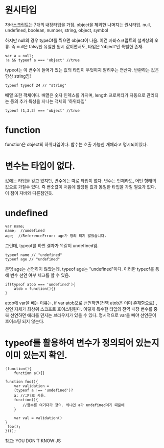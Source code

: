 # 원시타입 
자바스크립트는 7개의 내장타입을 가짐. object을 제외한 나머지는 원시타입.
null, undefined, boolean, number, string, object, symbol 

하지만 null의 경우 typeOf를 찍으면 object이 나옴. 이건 자바스크립트의 설계상의 오류. 
즉 null은 falsy한 유일한 원시 값이면서도, 타입은 'object'인 특별한 존재. 
```
var a = null;
!a && typeof a === 'object' //true
```
typeof는 이 변수에 들어가 있는 값의 타입이 무엇이지 알려주는 연산자. 반환하는 값은 항상 string임! 
```
typeof typeof 24 // "string"
```

배열 또한 객체이다. 배열은 숫자 인덱스를 가지며, length 프로퍼티가 자동으로 관리되는 등의 추가 특성을 지니는 객체의 '하위타입' 
```
typeof [1,3,2] === 'object' //true
```

# function 
function은 object의 하위타입이다. 함수는 호출 가능한 개체라고 명시되어있다. 

# 변수는 타입이 없다.
값에는 타입을 갖고 있지만, 변수에는 따로 타입이 없다. 변수는 언제라도, 어떤 형태의 값으로 가질수 있다. 
즉 변숫값이 처음에 할당된 값과 동일한 타입을 가질 필요가 없다. 이 점이 자바와 다른점인듯. 

# undefined
```
var name;
name;  //undefined
age;  //ReferenceError: age가 정의 되지 않았습니다. 
```
그런데, typeof를 하면 결과가 똑같이 undefined임. 
```
typeof name // "undefined"
typeof age // "undefined"
```
분명 age는 선언하지 않았는데, typeof age는 "undefined"이다. 이러한 typeof를 통해 변수 선언 여부 체크를 할 수 있음. 
```
if(typeof atob === 'undefined'){
    atob = function(){}
}
```
atob에 var을 빼는 이유는, if var atob으로 선언하면(전역 atob은 이미 존재함으로) , 선언 자체가 최상위 스코프로 호이스팅된다. 이렇게 특수한 타입의 전역 내장 변수를 중복 선언하면 에러를 던지는 브라우저가 있을 수 있다. 명시적으로 var을 빼야 선언문이 호이스팅 되지 않는다. 

# typeof를 활용하여 변수가 정의되어 있는지 이미 있는지 확인. 
```
(function(){
    function a(){}

function foo(){
    var validation = 
    (typeof a !== 'undefined')?
    a: //그대로 사용. 
    function(){
        //함수를 여기다가 정의. 왜냐면 a가 undefined이기 때문에 
    }

    var val = validation()
}
 foo();
})();
```
참고: YOU DON'T KNOW JS

